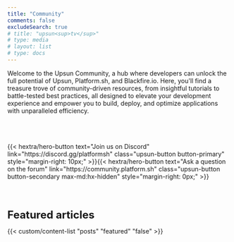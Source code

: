 ```yaml
---
title: "Community"
comments: false
excludeSearch: true
# title: "upsun<sup>tv</sup>"
# type: media
# layout: list
# type: docs
---
```


Welcome to the Upsun Community, a hub where developers can unlock the full potential of Upsun, Platform.sh, and Blackfire.io. Here, you'll find a treasure trove of community-driven resources, from insightful tutorials to battle-tested best practices, all designed to elevate your development experience and empower you to build, deploy, and optimize applications with unparalleled efficiency.

<!-- {{% custom/contributors %}} -->

<div class="hx-text-center hx-mt-6" style="margin-top: 4rem;">
{{< hextra/hero-button text="Join us on Discord" link="https://discord.gg/platformsh" 
  class="upsun-button button-primary" style="margin-right: 10px;"
>}}{{< hextra/hero-button text="Ask a question on the forum" link="https://community.platform.sh" 
  class="upsun-button button-secondary max-md:hx-hidden" style="margin-right: 0px;"
>}}
</div>

<div class="hx-mt-6 hx-text-center" style="margin-top: 4rem; font-size: 1.5rem; font-weight: 700;">
Featured articles
</div>

{{< custom/content-list "posts" "featured" "false" >}}

<!-- <div class="hx-mt-6 hx-text-center" style="margin-top: 4rem; font-size: 1.5rem; font-weight: 700;">
Meet the team
</div>

Lorem ipsum dolor sit amet, consectetur adipiscing elit. Phasellus vitae nunc non tellus euismod pretium. Nam justo dui, venenatis in fermentum sit amet, vulputate ut enim. Aenean finibus felis id egestas aliquet.

<div class="hx-text-center hx-mt-6" style="margin-top: 2rem;">
{{< hextra/hero-button text="Meet the team" link="/community/engage/people/" 
  class="upsun-button button-primary" style="margin-right: 10px;"
>}}
</div> -->

<!-- ## What's new -->

<!-- {{< custom/whats-new >}} -->

<!-- ## Contributors

Thanks to all our awesome contributors!

{{% custom/contributors %}} -->

<!-- ## Meet the Upsun team

<div class="hx-text-center hx-mt-6">
{{< hextra/hero-button text="Meet the team" link="/community/engage/people/" 
  class="upsun-button button-primary" style="margin-right: 10px;"
>}}
</div> -->

<!-- {{< custom/people >}} -->

